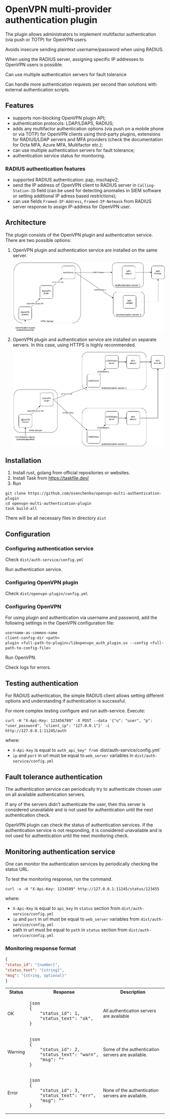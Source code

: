 # OpenVPN multi-provider authentication plugin

The plugin allows administrators to implement multifactor authentication (via push or TOTP) for OpenVPN users. 

Avoids insecure sending plaintext username/password when using RADIUS.

When using the RADIUS server, assigning specific IP addresses to OpenVPN users is possible.

Can use multiple authentication servers for fault tolerance

Can handle more authentication requests per second than solutions with external authentication scripts.

## Features

- supports non-blocking OpenVPN plugin API;
- authentication protocols: LDAP/LDAPS, RADIUS;
- adds any multifactor authentication options (via push on a mobile phone or via TOTP) for OpenVPN clients using third-party plugins, extensions for RADIUS/LDAP servers and MFA providers (check the documentation for Octa MFA, Azure MFA, Multifactor etc.);
- can use multiple authentication servers for fault tolerance;
- authentication service status for monitoring.

### RADIUS authentication features

- supported RADIUS authentication: pap, mschapv2;
- send the IP address of OpenVPN client to RADIUS server in `Calling-Station-ID` field (can be used for detecting anomalies in SIEM software or setting additional IP adress based restrictions);
- can use fields `Framed-IP-Address`, `Framed-IP-Netmask` from RADIUS server response to assign IP-address for OpenVPN user.

## Architecture

The plugin consists of the OpenVPN plugin and authentication service. There are two possible options:

1. OpenVPN plugin and authentication service are installed on the same server.

   ![](doc/option1.png)

2. OpenVPN plugin and authentication service are installed on separate servers. In this case, using HTTPS is highly recommended. 

   ![](doc/option2.png)

## Installation

1. Install rust, golang from official repositories or websites.
2. Install Task from https://taskfile.dev/
3. Run

```
git clone https://github.com/osenchenko/openvpn-multi-authentication-plugin
cd openvpn-multi-authentication-plugin
task build-all
```

There will be all necessary files in directory `dist`

## Configuration

### Configuring authentication service

Check `dist/auth-service/config.yml`

Run authentication service.

### Configuring OpenVPN plugin

Check `dist/openvpn-plugin/config.yml`

### Configuring OpenVPN

For using plugin and authentication via username and password, add the following settings in the OpenVPN configuration file:

```
username-as-common-name
client-config-dir <path>
plugin <full-path-to-plugin>/libopenvpn_auth_plugin.so --config <full-path-to-config-file>
```

Run OpenVPN. 

Check logs for errors.

## Testing authentication

For RADIUS authentication, the simple RADIUS client allows setting different options and understanding if authentication is successful. 

For more complex testing configure and run auth-service. Execute:  

```
curl -H "X-Api-Key: 123456789" -X POST --data '{"u": "user", "p": "user_password", "client_ip": "127.0.0.1"}' -i http://127.0.0.1:11245/auth
```

where: 

- `X-Api-Key` is equal to `auth_api_key" from `dist/auth-service/config.yml`
- `ip` and `port` in url must be equal to `web_server` variables in `dist/auth-service/config.yml`

## Fault tolerance authentication

The authentication service can periodically try to authenticate chosen user on all available authentication servers.

If any of the servers didn't authenticate the user, then this server is considered unavailable and is not used for authentication until the next authentication check.

OpenVPN plugin can check the status of authentication services. If the authentication service is not responding, it is considered unavailable and is not used for authentication until the next monitoring check.

## Monitoring authentication service

One can monitor the authentication services by periodically checking the status URL.

To test the monitoring response, run the command.

```
curl -v -H "X-Api-Key: 1234589" http://127.0.0.1:11245/status/123455
```

where: 

- `X-Api-Key` is equal to `api_key` in `status` section from `dist/auth-service/config.yml`
- `ip` and `port` in url must be equal to `web_server` variables from `dist/auth-service/config.yml`
- path in url must be equal to `path` in `status` section from `dist/auth-service/config.yml`

### Monitoring response format

```json
{
"status_id": "{number}",
"status_text": "{string}",
"msg": "{string, optional}"
}
```

<table>
<tr>
<th>
Status
</th>
<th>
Response
</th>
<th>
Description
</th>
</tr>
<tr>
<td>
OK
</td>
<td>
<pre>
json
{
	"status_id": 1,
	"status_text": "ok",
}
</pre>
</td>
<td>
All authentication servers are available
</td>
</tr>
<tr>
<td>
Warning
</td>
<td>
<pre>
json
{
	"status_id": 2,
	"status_text": "warn",
	"msg": ""
}
</pre>
</td>
<td>
Some of the authentication servers are available.
</td>
</tr>
<tr>
<td>
Error
</td>
<td>
<pre>
json
{
	"status_id": 3,
	"status_text": "err",
	"msg": ""
}
</pre>
</td>
<td>
None of the authentication servers are available.
</td>
</tr>
</table>


